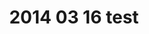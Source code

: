 ---
layout: blog
title: 2014 03 16 test
category: blog
lat: 47.60443
lng: -122.33603
altitude: 61.27
image: https://s3-us-west-2.amazonaws.com/worldcup14/2014-03-16 14:21:45 PDT.jpg
observation: 20140316142145PDT
---